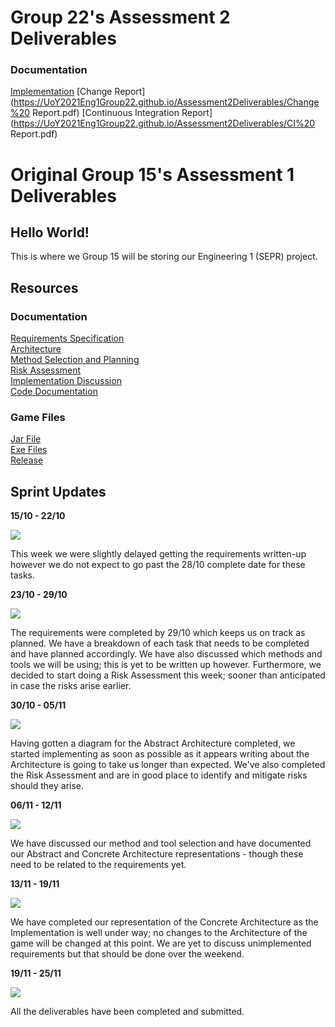  # Group 22's Assessment 2 Deliverables
  ### Documentation
  [Implementation](https://UoY2021Eng1Group22.github.io/Assessment2Deliverables/Implementation.pdf)
  [Change Report](https://UoY2021Eng1Group22.github.io/Assessment2Deliverables/Change%20 Report.pdf)
  [Continuous Integration Report](https://UoY2021Eng1Group22.github.io/Assessment2Deliverables/CI%20 Report.pdf)
 
 
 
 
 
 
 # Original Group 15's Assessment 1 Deliverables
  ## Hello World!

  This is where we Group 15 will be storing our Engineering 1 (SEPR) project.

  ## Resources

  ### Documentation
  [Requirements Specification](https://UoY2021Eng1Group22.github.io/pdfs/Req1.pdf)  
  [Architecture](https://UoY2021Eng1Group22.github.io/pdfs/Arch1.pdf)  
  [Method Selection and Planning](https://UoY2021Eng1Group22.github.io//pdfs/Plan1.pdf)  
  [Risk Assessment](https://UoY2021Eng1Group22.github.io/pdfs/Risk1.pdf)  
  [Implementation Discussion](https://UoY2021Eng1Group22.github.io/pdfs/Impl1.pdf)  
  [Code Documentation](https://UoY2021Eng1Group22.github.io/docs/)

  ### Game Files
  [Jar File](https://spanishforsalt.github.io/jars/Dragonboat_Race_v1.2.jar)  
  [Exe Files](https://spanishforsalt.github.io/jars/Dragonboat_Race_v1.2.rar)  
  [Release](https://github.com/JoeWrieden/ENG1Project/releases/latest)  


  ## Sprint Updates

  **15/10 - 22/10**  

  <img src="https://user-images.githubusercontent.com/72558704/99911129-33ebe880-2cea-11eb-9769-46a48b1560f5.png">  

  This week we were slightly delayed getting the requirements written-up however we do not expect to go past the 28/10 complete date for these tasks.  


  **23/10 - 29/10**  

  <img src="https://user-images.githubusercontent.com/72558704/99911366-c5a82580-2ceb-11eb-8154-eb9737c171ef.png">  

  The requirements were completed by 29/10 which keeps us on track as planned. We have a breakdown of each task that needs to be completed and have planned accordingly. We have also discussed which methods and tools we will be using; this is yet to be written up however. Furthermore, we decided to start doing a Risk Assessment this week; sooner than anticipated in case the risks arise earlier.  


  **30/10 - 05/11**  

  <img src="https://user-images.githubusercontent.com/72558704/99911389-eb352f00-2ceb-11eb-83c6-fd771ef10de9.png">  

  Having gotten a diagram for the Abstract Architecture completed, we started implementing as soon as possible as it appears writing about the Architecture is going to take us longer than expected. We've also completed the Risk Assessment and are in good place to identify and mitigate risks should they arise.  


  **06/11 - 12/11**  


  <img src="https://user-images.githubusercontent.com/72558704/99911541-1cfac580-2ced-11eb-8255-bac555408db2.png">  

  We have discussed our method and tool selection and have documented our Abstract and Concrete Architecture representations - though these need to be related to the requirements yet.  


  **13/11 - 19/11**  

  <img src="https://user-images.githubusercontent.com/72558704/99911785-93e48e00-2cee-11eb-8fa6-1c2648e760c7.png">  

  We have completed our representation of the Concrete Architecture as the Implementation is well under way; no changes to the Architecture of the game will be changed at this point. We are yet to discuss unimplemented requirements but that should be done over the weekend.  


  **19/11 - 25/11**  

  <img src="https://user-images.githubusercontent.com/72558704/100144113-35561600-2e8e-11eb-92dc-711e96209e2a.png">  

  All the deliverables have been completed and submitted.  
  
